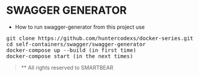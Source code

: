 # SWAGGER GENERATOR

- How to run swagger-generator from this project use

<pre>
git clone https://github.com/huntercodexs/docker-series.git .
cd self-containers/swagger/swagger-generator 
docker-compose up --build (in first time)
docker-compose start (in the next times)
</pre>

> ** All rights reserved to SMARTBEAR
